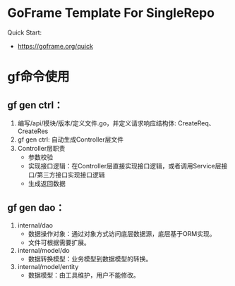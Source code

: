 # GoFrame Template For SingleRepo

Quick Start: 
- https://goframe.org/quick

# gf命令使用
## gf gen ctrl：
1. 编写/api/模块/版本/定义文件.go，并定义请求响应结构体: CreateReq、CreateRes
2. gf gen ctrl: 自动生成Controller层文件
3. Controller层职责
    - 参数校验
    - 实现接口逻辑：在Controller层直接实现接口逻辑，或者调用Service层接口/第三方接口实现接口逻辑
    - 生成返回数据

## gf gen dao：
1. internal/dao
    - 数据操作对象：通过对象方式访问底层数据源，底层基于ORM实现。
    - 文件可根据需要扩展。
2. internal/model/do
    - 数据转换模型：业务模型到数据模型的转换。
3. internal/model/entity
    - 数据模型：由工具维护，用户不能修改。